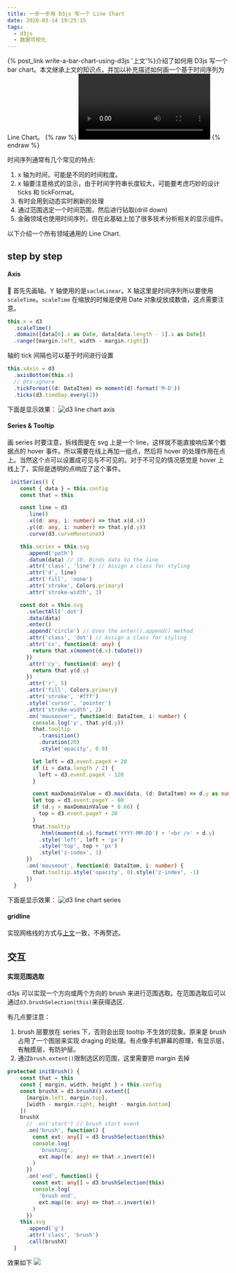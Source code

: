 ```yaml
---
title: 一步一步用 D3js 写一个 Line Chart
date: 2020-03-14 19:25:15
tags:
  - d3js
  - 数据可视化
---
```


{% post_link write-a-bar-chart-using-d3js '上文'%}介绍了如何用 D3js 写一个 bar chart。本文继承上文的知识点，并加以补充描述如何画一个基于时间序列为 Line Chart。
{% raw %}
<video src="/videos/linechart_demo.mov" autoplay loop="loop">
</video>
{% endraw %}

时间序列通常有几个常见的特点:

1. x 轴为时间，可能是不同的时间粒度。
2. x 轴要注意格式的显示，由于时间字符串长度较大，可能要考虑巧妙的设计 ticks 和 tickFormat。
3. 有时会用到动态实时刷新的处理
4. 通过范围选定一个时间范围，然后进行钻取(drill down)
5. 金融领域也使用时间序列，但在此基础上加了很多技术分析相关的显示组件。

以下介绍一个所有领域通用的 Line Chart.

## step by step

#### Axis

 首先先画轴。Y 轴使用的是`sacleLinear`。X 轴这里是时间序列所以要使用`scaleTime`。`scaleTime` 在缩放的时候是使用 Date 对象绽放成数值，这点需要注意。

```typescript
this.x = d3
  .scaleTime()
  .domain([data[0].x as Date, data[data.length - 1].x as Date])
  .range([margin.left, width - margin.right])
```

轴的 tick 间隔也可以基于时间进行设置

```typescript
this.xAxis = d3
  .axisBottom(this.x)
  // @ts-ignore
  .tickFormat((d: DataItem) => moment(d).format('M-D'))
  .ticks(d3.timeDay.every(2))
```

下面是显示效果：
![d3 line chart axis](/images/linechart__axis.png)

#### Series & Tooltip

画 series 时要注意，拆线图是在 svg 上是一个 line，这样就不能直接响应某个数据点的 hover 事件。所以需要在线上再加一组点，然后将 hover 的处理作用在点上。当然这个点可以设置成可见与不可见的。对于不可见的情况感觉是 hover 上线上了，实际是透明的点响应了这个事件。

```typescript
 initSeries() {
    const { data } = this.config
    const that = this

    const line = d3
      .line()
      .x((d: any, i: number) => that.x(d.x))
      .y((d: any, i: number) => that.y(d.y))
      .curve(d3.curveMonotoneX)

    this.series = this.svg
      .append('path')
      .datum(data) // 10. Binds data to the line
      .attr('class', 'line') // Assign a class for styling
      .attr('d', line)
      .attr('fill', 'none')
      .attr('stroke', Colors.primary)
      .attr('stroke-width', 3)

    const dot = this.svg
      .selectAll('.dot')
      .data(data)
      .enter()
      .append('circle') // Uses the enter().append() method
      .attr('class', 'dot') // Assign a class for styling
      .attr('cx', function(d: any) {
        return that.x(moment(d.x).toDate())
      })
      .attr('cy', function(d: any) {
        return that.y(d.y)
      })
      .attr('r', 5)
      .attr('fill', Colors.primary)
      .attr('stroke', '#fff')
      .style('cursor', 'pointer')
      .attr('stroke-width', 2)
      .on('mouseover', function(d: DataItem, i: number) {
        console.log('y', that.y(d.y))
        that.tooltip
          .transition()
          .duration(20)
          .style('opacity', 0.9)

        let left = d3.event.pageX + 20
        if (i > data.length / 2) {
          left = d3.event.pageX - 120
        }

        const maxDomainValue = d3.max(data, (d: DataItem) => d.y as number)
        let top = d3.event.pageY - 60
        if (d.y > maxDomainValue * 0.66) {
          top = d3.event.pageY + 20
        }
        that.tooltip
          .html(moment(d.x).format('YYYY-MM-DD') + '<br />' + d.y)
          .style('left', left + 'px')
          .style('top', top + 'px')
          .style('z-index', 1)
      })
      .on('mouseout', function(d: DataItem, i: number) {
        that.tooltip.style('opacity', 0).style('z-index', -1)
      })
  }
```

下面是显示效果：
![d3 line chart series](/images/linechart__series.png)

#### gridline

实现网格线的方式与[上文](write-a-bar-chart-using-d3js.md)一致，不再赘述。

## 交互

#### 实现范围选取

d3js 可以实现一个方向或两个方向的 brush 来进行范围选取。在范围选取后可以通过`d3.brushSelection(this)`来获得选区.

有几点要注意：

1. brush 层要放在 series 下，否则会出现 tooltip 不生效的现象。原来是 brush 占用了一个图层来实现 draging 的处理。有点像手机屏幕的原理，有显示层，有触摸层，有防护层。
2. 通过`brush.extent()`限制选区的范围，这里需要把 margin 去掉

```typescript
protected initBrush() {
    const that = this
    const { margin, width, height } = this.config
    const brushX = d3.brushX().extent([
      [margin.left, margin.top],
      [width - margin.right, height - margin.bottom]
    ])
    brushX
      // .on('start') // brush start event
      .on('brush', function() {
        const ext: any[] = d3.brushSelection(this)
        console.log(
          'brushing',
          ext.map((e: any) => that.x.invert(e))
        )
      })
      .on('end', function() {
        const ext: any[] = d3.brushSelection(this)
        console.log(
          'brush end',
          ext.map((e: any) => that.x.invert(e))
        )
      })
    this.svg
      .append('g')
      .attr('class', 'brush')
      .call(brushX)
  }
```

效果如下
![](/images/linechart__brush.png)
